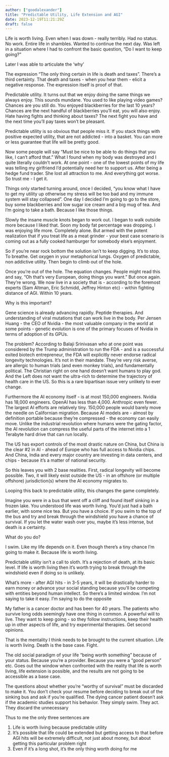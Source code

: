 ```yaml
---
author: ["goodalexander"]
title: "Predictable Utility, Life Extension and AGI"
date: 2023-12-19T11:21:29Z
draft: false
---
```


Life is worth living. Even when I was down - really terribly. Had no status. No work. Entire life in shambles. Wanted to continue the next day. Was left in a situation where I had to confront the basic question, “Do I want to keep going?”

Later I was able to articulate the ‘why’

The expression “The only thing certain in life is death and taxes”. There’s a third certainty. That death and taxes - when you hear them - elicit a negative response. The expression itself is proof of that.

Predictable utility. It turns out that we enjoy doing the same things we always enjoy. This sounds mundane. You used to like playing video games? Chances are you still do. You enjoyed blackberries for the last 10 years? Chances are the next handful of blackberries you’ll eat, you will also enjoy. Hate having fights and thinking about taxes? The next fight you have and the next time you’ll pay taxes won’t be pleasant.

Predictable utility is so obvious that people miss it. If you stack things with positive expected utility, that are not addicted - into a basket. You can more or less guarantee that life will be pretty good. 

Now some people will say “Must be nice to be able to do things that you like, I can’t afford that.” What I found when my body was destroyed and I quite literally couldn’t work. At one point - one of the lowest points of my life was telling my girlfriend I’d potentially need her to support us. After being a hedge fund trader. She lost all attraction to me. And everything got worse. So trust me - I get it.

Things only started turning around, once I decided, “you know what I have to get my utility up otherwise my stress will be too bad and my immune system will stay collapsed”. One day I decided I’m going to go to the store, buy some blackberries and low sugar ice cream and a big mug of tea. And I’m going to take a bath. Because I like those things.

Slowly the insane muscle knots began to work out. I began to walk outside more because I liked that. Soon my body fat percentage was dropping. I was enjoying life more. Completely alone. But armed with the potent realization that if you treat life as a meat grinder - your best case scenario is coming out as a fully cooked hamburger for somebody else’s enjoyment. 

So if you’re near rock bottom the solution isn’t to keep digging. It’s to stop. To breathe. Get oxygen in your metaphorical lungs. Oxygen of predictable, non addictive utility. Then begin to climb out of the hole.

Once you’re out of the hole. The equation changes. People might read this and say, “Oh that’s very European, doing things you want.”
But once again. They’re wrong. We now live in a society that is - according to the foremost experts (Sam Altman, Eric Schmidd, Jeffrey Hinton etc) - within fighting distance of AGI. Within 10 years. 

Why is this important?

Gene science is already advancing rapidly. Peptide therapies. And understanding of viral mutations that can work live in the body. Per Jensen Huang - the CEO of Nvidia - the most valuable company in the world at some points - genetic evolution is one of the primary focuses of Nvidia in terms of adoption of its GPUs. 

The problem? According to Balaji Srinivasan who at one point was considered by the Trump administration to run the FDA - and is a successful exited biotech entrepreneur, the FDA will explicitly never endorse radical longevity technologies. It’s not in their mandate. They’re very risk averse, are allergic to human trials (and even monkey trials), and fundamentally political. The Christian right on one hand doesn’t want humans to play god. And the Left does not want the ultra-rich to determine the trajectory of health care in the US. So this is a rare bipartisan issue very unlikely to ever change.

Furthermore the AI economy itself - is at most 150,000 engineers. Nvidia has 18,000 engineers. OpenAI has less than 4,000. Anthropic even fewer. The largest AI efforts are relatively tiny. 150,000 people would barely move the needle on Californian migration. Because AI models are - almost by definition portable because they’re compressed - the economy can easily move. Unlike the industrial revolution where humans were the gating factor, the AI revolution can compress the useful parts of the internet into a 1 Terabyte hard drive that can run locally. 

The US has export controls of the most drastic nature on China, but China is the clear #2 in AI - ahead of Europe who has full access to Nvidia chips. And China, India and every major country are investing in data centers, and chips - because it’s a matter of national security. 

So this leaves you with 2 base realities. First, radical longevity will become possible. Two, it will likely exist outside the US - in an offshore (or multiple offshore) jurisdiction(s) where the AI economy migrates to. 

Looping this back to predictable utility, this changes the game completely.

Imagine you were in a bus that went off a cliff and found itself sinking in a frozen lake. You understood life was worth living. You’d just had a bath earlier, with some nice tea. But you have a choice. If you swim to the top of the bus and try and break through the windshield you have a chance of survival. If you let the water wash over you, maybe it’s less intense, but death is a certainty.

What do you do?

I swim. Like my life depends on it. Even though there’s a tiny chance I’m going to make it. Because life is worth living.

Predictable utility isn’t a call to sloth. It’s a rejection of death, at its basic level. If life is worth living then it’s worth trying to break through the windshield even if doing so is unlikely.

What’s more - after AGI hits - in 3-5 years, it will be drastically harder to earn money or advance your social standing because you’ll be competing with entities beyond human intellect. So there’s a limited window. I’m not saying to take it easy. I’m saying to do the opposite 

My father is a cancer doctor and has been for 40 years. The patients who survive long odds seemingly have one thing in common. A powerful will to live. They want to keep going - so they follow instructions, keep their health up in other aspects of life, and try experimental therapies. Get second opinions.

That is the mentality I think needs to be brought to the current situation. Life is worth living. Death is the base case. Fight.

The old social paradigm of your life “being worth something” because of your status. Because you’re a provider. Because you were a “good person” etc. Goes out the window when confronted with the reality that life is worth living, life extension is possible, and the results are not going to be accessible as a base case. 

The questions about whether you’re “worthy of survival” must be discarded to make it. You don’t check your resume before deciding to break out of the sinking bus and ask if you’re qualified. The dying cancer patient doesn’t ask if the academic studies support his behavior. They simply swim. They act. They discard the unnecessary

Thus to me the only three sentences are
1. Life is worth living because predictable utility
2. It’s possible that life could be extended but getting access to that before AGI hits will be extremely difficult, not just about money, but about getting this particular problem right
3. Even if it’s a long shot, it’s the only thing worth doing for me
